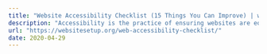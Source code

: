 ```yaml
---
title: "Website Accessibility Checklist (15 Things You Can Improve) | websitesetup.org"
description: "Accessibility is the practice of ensuring websites are equally available to people with disabilities so they have equal access to the goods and services those sites provide. It’s an integral part of professional web design and development. Why Should You Care About Accessibility? There are many reasons why developers, designers, and their employers/ clients should …"
url: "https://websitesetup.org/web-accessibility-checklist/"
date: 2020-04-29
---
```

